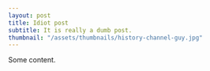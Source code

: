 ```yaml
---
layout: post
title: Idiot post
subtitle: It is really a dumb post.
thumbnail: "/assets/thumbnails/history-channel-guy.jpg"
---
```


Some content.